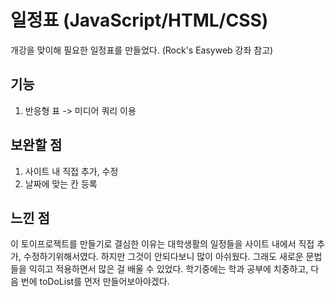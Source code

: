 # 일정표 (JavaScript/HTML/CSS)
개강을 맞이해 필요한 일정표를 만들었다. (Rock's Easyweb 강좌 참고)

## 기능
1. 반응형 표 -> 미디어 쿼리 이용

## 보완할 점
1. 사이트 내 직접 추가, 수정
2. 날짜에 맞는 칸 등록

## 느낀 점
이 토이프로젝트를 만들기로 결심한 이유는 대학생활의 일정들을 사이트 내에서 직접 추가, 수정하기위해서였다. 하지만 그것이 안되다보니 많이 아쉬웠다. 
그래도 새로운 문법들을 익히고 적용하면서 많은 걸 배울 수 있었다. 학기중에는 학과 공부에 치중하고, 다음 번에 toDoList를 먼저 만들어보아야겠다.
